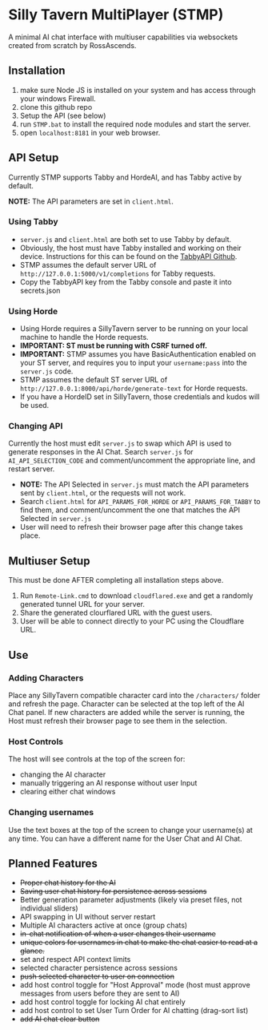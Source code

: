 # Silly Tavern MultiPlayer (STMP)

A minimal AI chat interface with multiuser capabilities via websockets created from scratch by RossAscends.

## Installation

1. make sure Node JS is installed on your system and has access through your windows Firewall.
2. clone this github repo
3. Setup the API (see below)
4. run `STMP.bat` to install the required node modules and start the server.
5. open `localhost:8181` in your web browser.

## API Setup

Currently STMP supports Tabby and HordeAI, and has Tabby active by default.

**NOTE:** The API parameters are set in `client.html`.

### Using Tabby

- `server.js` and `client.html` are both set to use Tabby by default.
- Obviously, the host must have Tabby installed and working on their device. Instructions for this can be found on the [TabbyAPI Github](https://github.com/theroyallab/tabbyAPI).
- STMP assumes the default server URL of `http://127.0.0.1:5000/v1/completions` for Tabby requests.
- Copy the TabbyAPI key from the Tabby console and paste it into secrets.json

### Using Horde

- Using Horde requires a SillyTavern server to be running on your local machine to handle the Horde requests.
- **IMPORTANT: ST must be running with CSRF turned off.**
- **IMPORTANT:** STMP assumes you have BasicAuthentication enabled on your ST server, and requires you to input your `username:pass` into the `server.js` code.
- STMP assumes the default ST server URL of `http://127.0.0.1:8000/api/horde/generate-text` for Horde requests.
- If you have a HordeID set in SillyTavern, those credentials and kudos will be used.

### Changing API

Currently the host must edit `server.js` to swap which API is used to generate responses in the AI Chat.
Search `server.js` for `AI_API_SELECTION_CODE` and comment/uncomment the appropriate line, and restart server.

- **NOTE:** The API Selected in `server.js` must match the API parameters sent by `client.html`, or the requests will not work.
- Search `client.html` for `API_PARAMS_FOR_HORDE` or `API_PARAMS_FOR_TABBY` to find them, and comment/uncomment the one that matches the API Selected in `server.js`
- User will need to refresh their browser page after this change takes place.

## Multiuser Setup

This must be done AFTER completing all installation steps above.

1. Run `Remote-Link.cmd` to download `cloudflared.exe` and get a randomly generated tunnel URL for your server.
2. Share the generated clourflared URL with the guest users.
3. User will be able to connect directly to your PC using the Cloudflare URL.

## Use

### Adding Characters

Place any SillyTavern compatible character card into the `/characters/` folder and refresh the page.
Character can be selected at the top left of the AI Chat panel.
If new characters are added while the server is running, the Host must refresh their browser page to see them in the selection.

### Host Controls

The host will see controls at the top of the screen for:

- changing the AI character
- manually triggering an AI response without user Input
- clearing either chat windows

### Changing usernames

Use the text boxes at the top of the screen to change your username(s) at any time.
You can have a different name for the User Chat and AI Chat.

## Planned Features

- ~~Proper chat history for the AI~~
- ~~Saving user chat history for persistence across sessions~~
- Better generation parameter adjustments (likely via preset files, not individual sliders)
- API swapping in UI without server restart
- Multiple AI characters active at once (group chats)
- ~~in-chat notification of when a user changes their username~~
- ~~unique colors for usernames in chat to make the chat easier to read at a glance.~~
- set and respect API context limits
- selected character persistence across sessions
- ~~push selected character to user on connection~~
- add host control toggle for "Host Approval" mode (host must approve messages from users before they are sent to AI)
- add host control toggle for locking AI chat entirely
- add host control to set User Turn Order for AI chatting (drag-sort list)
- ~~add AI chat clear button~~
